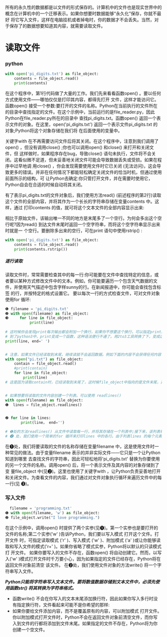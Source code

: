 所有的永久性的数据都是以文件的形式保存的。计算机中的文件也是现实世界中的概念在计算机中的一个迁移表示。如果你想要时数据能够“永久化”保存，你就不最好
将它写入文件，这样在电脑挂机或者掉电时，你的数据才不会丢失。当然，对于保存了的数据想要知道其内容，就需要读取文件。


# 读取文件

### python

```python
with open('pi_digits.txt') as file_object:
    contents = file_object.read()
    print(contents)
```

在这个程序中，第1行代码做了大量的工作。我们先来看看函数open() 。要以任何方式使用文件——哪怕仅仅是打印其内容，都得先打开 文件，这样才能访问它。函数open() 接受一个参数:要打开的文件的名称。Python在当前执行的文件所在的目录中查找指定的文件。在这个示例中，当前运行的是file_reader.py，因此Python在file_reader.py所在的目录中 查找pi_digits.txt。函数open() 返回一个表示文件的对象。在这里，open('pi_digits.txt') 返回一个表示文件pi_digits.txt 的对象;Python将这个对象存储在我们将 在后面使用的变量中。

关键字with 在不再需要访问文件后将其关闭。在这个程序中，注意到我们调用了open() ，但没有调用close() ;你也可以调用open() 和close() 来打开和关闭文件，但 这样做时，如果程序存在bug，导致close() 语句未执行，文件将不会关闭。这看似微不足道，但未妥善地关闭文件可能会导致数据丢失或受损。如果在程序中过早地调 用close() ，你会发现需要使用文件时它已关闭 (无法访问)，这会导致更多的错误。并非在任何情况下都能轻松确定关闭文件的恰当时机，但通过使用前面所示的结构，可 让Python去确定:你只管打开文件，并在需要时使用它，Python自会在合适的时候自动将其关闭。

有了表示pi_digits.txt的文件对象后，我们使用方法read() (前述程序的第2行)读取这个文件的全部内容，并将其作为一个长长的字符串存储在变量contents 中。这样，通过 打印contents 的值，就可将这个文本文件的全部内容显示出来:

相比于原始文件，该输出唯一不同的地方是末尾多了一个空行。为何会多出这个空行呢?因为read() 到达文件末尾时返回一个空字符串，而将这个空字符串显示出来时就是一 个空行。要删除多出来的空行，可在print 语句中使用rstrip() :
```python
with open('pi_digits.txt') as file_object:
    contents = file_object.read()
    print(contents.rstrip())
```

##### 逐行读取
读取文件时，常常需要检查其中的每一行:你可能要在文件中查找特定的信息，或者要以某种方式修改文件中的文本。例如，你可能要遍历一个包含天气数据的文件，并使用天气描述中包含字样sunny的行。在新闻报道中，你可能会查找包含标签<headline> 的行，并按特定的格式设置它。 要以每次一行的方式检查文件，可对文件对象使用for 循环:

```python
❶ filename = 'pi_digits.txt'
❷ with open(filename) as file_object:
❸     for line in file_object:
           print(line)
           
# 这时候你会发现print每次输出都会附加一个换行，如果你不想要这个换行，可以指定print的结束为空字符串
# 到了python3中，print变成一个函数，这种语法便行不通了。用2to3工具转换了下，变成这样了：
print(line, end=' ')


# 注意，如果文件已经读取到末尾，继续读就不会返回数据。例如下面的内容不会获得任何内容
with open("pi.txt") as file_object:
    contain = file_object.read()
    #print(contain)
    for line in file_object:
        print(line)
# 这是因为读取contain时，已经读取到末尾了，这时候file_object中指向的是文件末尾，这时候继续读取，就读不到内容了


# 如果想要将读取的文件内容创建一个列表。可以使用 readlines()
with open(filename) as file_object:
❶  lines = file_object.readlines()


❷ for line in lines:
       print(line， end='')

# ❶处的方法readlines() 从文件中读取每一行，并将其存储在一个列表中;接下来，该列表被存储到变量lines 中;在with 代码块外，我们依然可以使用这个变量。在
# ❷ 处，我们使用一个简单的for 循环来打印lines 中的各行。由于列表lines 的每个元素都对应于文件中的一行，因此输出与文件内容完全一致。    
```
在❶处，我们将要读取的文件的名称存储在变量filename 中，这是使用文件时一种常见的做法。由于变量filename 表示的并非实际文件——它只是一个让Python知道到哪里 去查找文件的字符串，因此可轻松地将'pi_digits.txt' 替换为你要使用的另一个文件的名称。调用open() 后，将一个表示文件及其内容的对象存储到了变 量file_object 中(见❷)。这里也使用了关键字with ，让Python负责妥善地打开和关闭文件。为查看文件的内容，我们通过对文件对象执行循环来遍历文件中的每一行(见 ❸)。


### 写入文件

```python
  filename = 'programming.txt'
❶ with open(filename, 'w') as file_object:
❷ file_object.write("I love programming.")
```

在这个示例中，调用open() 时提供了两个实参(见❶)。第一个实参也是要打开的文件的名称;第二个实参('w' )告诉Python，我们要以写入模式 打开这个文件。打开文件 时，可指定读取模式 ('r' )、写入模式 ('w' )、附加模式 ('a' )或让你能够读取和写入文件的模式('r+' )。如果你省略了模式实参，Python将以默认的只读模式打 开文件。
如果你要写入的文件不存在，函数open() 将自动创建它。然而，以写入('w' )模式打开文件时千万要小心，因为如果指定的文件已经存在，Python将在返回文件对象前清空 该文件。
在❷处，我们使用文件对象的方法write() 将一个字符串写入文件。

***Python只能将字符串写入文本文件。要将数值数据存储到文本文件中，必须先使用函数str() 将其转换为字符串格式。***

- 函数write() 不会在你写入的文本末尾添加换行符，因此如果你写入多行时没有指定换行符，文件看起来可能不是你希望的那样:
- 如果你要给文件添加内容，而不是覆盖原有的内容，可以附加模式 打开文件。你以附加模式打开文件时，Python不会在返回文件对象前清空文件，而你写入到文件的行都将添加到文件末尾。如果指定的文件不存在，Python将为你创建一个空文件。
